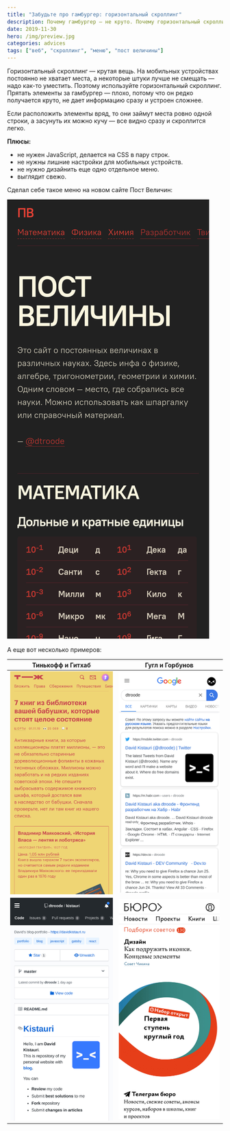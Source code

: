 ```yaml
---
title: "Забудьте про гамбургер: горизонтальный скроллинг"
description: Почему гамбургер — не круто. Почему горизонтальный скроллинг — круто. С примерами
date: 2019-11-30
hero: /img/preview.jpg
categories: advices
tags: ["веб", "скроллинг", "меню", "пост величины"]
---
```


Горизонтальный скроллинг — крутая вещь. На мобильных устройствах постоянно не хватает места, а некоторые штуки лучше не смещать — надо как-то уместить. Поэтому используйте горизонтальный скроллинг. Прятать элементы за гамбургер — плохо, потому что он редко получается круто, не дает информацию сразу и устроен сложнее.

Если расположить элементы вряд, то они займут места ровно одной строки, а засунуть их можно кучу — все видно сразу и скроллится легко.

**Плюсы:**
- не нужен JavaScript, делается на CSS в пару строк.
- не нужны лишние настройки для мобильных устройств.
- не нужно дизайнить еще одно отдельное меню.
- выглядит свежо.

Сделал себе такое меню на новом сайте Пост Величин:

![Пост Величины на телефоне](postvel-horizon.jpg "Пост Величины на телефоне")

А еще вот несколько примеров:

|Тинькофф и Гитхаб|Гугл и Горбунов|
|--------|--------|
![Меню на сайте Журнала Тинькофф. Я вдохновлялся именно им, когда делал себе для Величин](tinkoff-horizon.jpg "Меню на сайте Журнала Тинькофф. Я вдохновлялся именно им, когда делал себе для Величин")|![Меню в поиске Гугла](google-horizon.jpg "Меню в поиске Гугла")
![Меню у Гитхаба. При этом от гамбургера не избавились](github-horizon.jpg "Меню у Гитхаба. При этом от гамбургера не избавились")|![Меню на сайте Бюро Горбунова](bureau-horizon.jpg "Меню на сайте Бюро Горбунова")